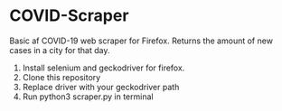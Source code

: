 # COVID-Scraper
Basic af COVID-19 web scraper for Firefox. Returns the amount of new cases in a city for that day.

1. Install selenium and geckodriver for firefox.
2. Clone this repository
3. Replace driver with your geckodriver path
4. Run python3 scraper.py in terminal
